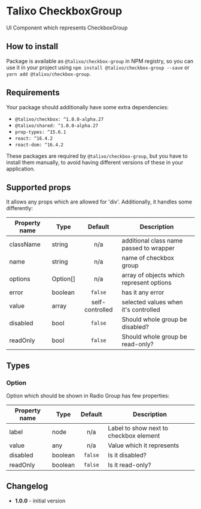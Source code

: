 # Talixo CheckboxGroup

UI Component which represents CheckboxGroup

## How to install

Package is available as `@talixo/checkbox-group` in NPM registry, so you can use it in your project
using `npm install @talixo/checkbox-group --save` or `yarn add @talixo/checkbox-group`.

## Requirements

Your package should additionally have some extra dependencies:

- `@talixo/checkbox: ^1.0.0-alpha.27`
- `@talixo/shared: ^1.0.0-alpha.27`
- `prop-types: ^15.6.1`
- `react: ^16.4.2`
- `react-dom: ^16.4.2`

These packages are required by `@talixo/checkbox-group`, but you have to install them manually,
to avoid having different versions of these in your application.

## Supported props

It allows any props which are allowed for 'div'. Additionally, it handles some differently:

Property name | Type     | Default         | Description
--------------|----------|:---------------:|--------------------------------
className     | string   | n/a             | additional class name passed to wrapper
name          | string   | n/a             | name of checkbox group
options       | Option[] | n/a             | array of objects which represent options
error         | boolean  | `false`         | has it any error
value         | array    | self-controlled | selected values when it's controlled
disabled      | bool     | `false`         | Should whole group be disabled?
readOnly      | bool     | `false`         | Should whole group be read-only?

## Types

### Option

Option which should be shown in Radio Group has few properties:

Property name | Type      | Default | Description
--------------|-----------|:-------:|--------------------------------
label         | node      | n/a     | Label to show next to checkbox element
value         | any       | n/a     | Value which it represents
disabled      | boolean   | `false` | Is it disabled?
readOnly      | boolean   | `false` | Is it read-only?

## Changelog

- **1.0.0** - initial version

